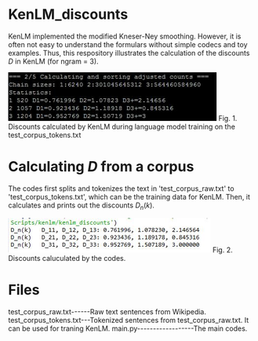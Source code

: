 # KenLM_discounts
KenLM implemented the modified Kneser-Ney smoothing. However, it is often not easy to understand the formulars without simple codecs and toy examples. Thus, this respository illustrates the calculation of the discounts $D$ in KenLM (for ngram = 3).

![alt text](img/Capture.JPG)
Fig. 1. Discounts calculated by KenLM during language model training on the test_corpus_tokens.txt  

# Calculating $D$ from a corpus
The codes first splits and tokenizes the text in 'test_corpus_raw.txt' to 'test_corpus_tokens.txt', which can be the training data for KenLM. Then, it calculates and prints out the discounts $D_n(k)$.

![alt text](img/Capture2.JPG)
Fig. 2. Discounts caluculated by the codes.

# Files
test_corpus_raw.txt------Raw text sentences from Wikipedia.
test_corpus_tokens.txt---Tokenized sentences from test_corpus_raw.txt. It can be used for traning KenLM.
main.py------------------The main codes.
